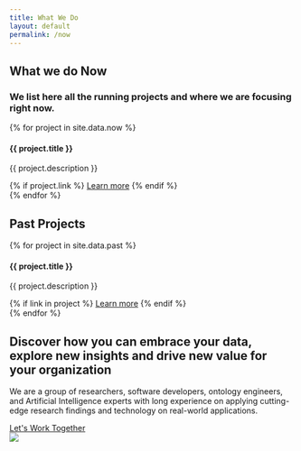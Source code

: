 ```yaml
---
title: What We Do
layout: default
permalink: /now
---
```

<main role="main">
  <!-- main heading-->
  <section class="mainheading mb-5">
    <div class="container">
      <div class="wrap">
        <h1 class="mb-5">What we do <span class="green">Now</span></h1>
        <h3>
          We list here all the running projects and where we are focusing right now.
        </h3>
      </div>
    </div>
  </section>
  <section class="my-5 pt-4">
    <div class="container">
      {% for project in site.data.now %}
      <div class="row mb-5">
        <div class="col col-md-3 col-12">
          <h4 class="pt-1">{{ project.title }}</h4>
        </div>
        <div class="col col-md-9 col-12">
          <p class="mb-2">{{ project.description }}</p>
          {% if project.link %}
          <a href="{{ project.link }}" target="_blank" class="learn-more">Learn more</a>
          {% endif %}
        </div>
      </div>
      {% endfor %}
    </div>
  </section>
  <section class="past-section mb-5">
    <div class="container">
      <div class="wrap">
        <h1 class="mb-5">Past Projects</h1>
      </div>
    </div>
  </section>
  <section class="my-5 pt-4">
    <div class="container">
      {% for project in site.data.past %}
      <div class="row mb-5">
        <div class="col col-md-3 col-12">
          <h4 class="pt-1">{{ project.title }}</h4>
        </div>
        <div class="col col-md-9 col-12">
          <p class="mb-2">{{ project.description }}</p>
          {% if link in project %}
          <a href="{{ project.link }}" target="_blank" class="learn-more">Learn more</a>
          {% endif %}
        </div>
      </div>
      {% endfor %}
    </div>
  </section>
  <section class="home-calltoaction">
    <div class="container">
      <!-- heading-->
      <div class="text">
        <h2>
          Discover how you can embrace your data, explore <span class="green">new insights</span>
          and drive <span class="green">new value</span> for your organization
        </h2>
        <p>
          We are a group of  researchers,  software developers, ontology engineers,
          and Artificial Intelligence experts with
          long experience on applying cutting-edge research findings and technology on real-world applications.
          <!-- working with standards and have contributed in the RDF,
          OWL and SKOS Working Groups of W3C.-->
        </p>
        <a href="{{ site.baseurl }}/contact">Let's Work Together</a>
      </div>
      <!-- character-->
      <img class="character" src="{{ site.baseurl }}/assets/img/img-character-3.png">
    </div>
  </section>
</main>
